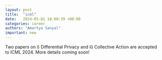 ```yaml
---
layout: post
title:  "icml"
date:   2024-05-01 18:08:39 +00:00
categories: career
authors: "Amartya Sanyal"
important: new
---
```


Two papers on i) Differential Privacy and ii) Collective Action are
accepted to ICML 2024. More details coming soon!